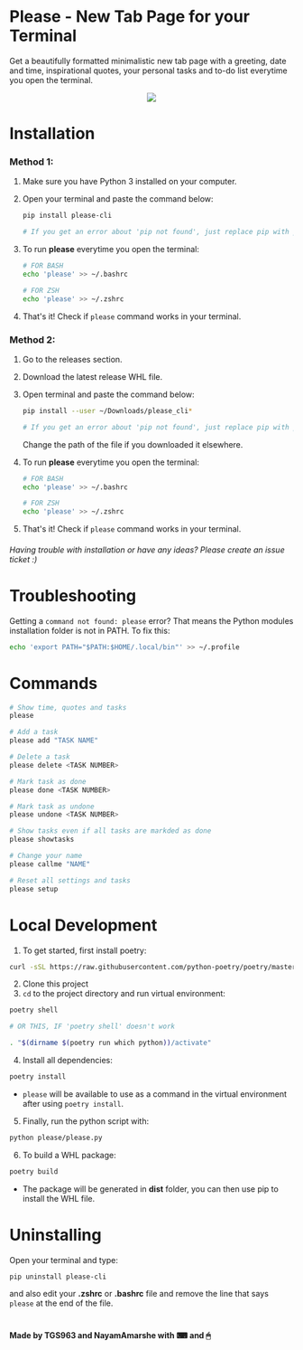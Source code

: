 # Please - New Tab Page for your Terminal
Get a beautifully formatted minimalistic new tab page with a greeting, date and time, inspirational quotes, your personal tasks and to-do list everytime you open the terminal.

<p align="center"><img src="https://user-images.githubusercontent.com/25067102/173348894-09190c99-baff-477a-9b48-b4d3cff0f029.gif"></img></center>

# Installation

### Method 1:

1. Make sure you have Python 3 installed on your computer.
2. Open your terminal and paste the command below:

   ```bash
   pip install please-cli

   # If you get an error about 'pip not found', just replace pip with pip3.
   ```
3. To run **please** everytime you open the terminal:
   ```bash
   # FOR BASH
   echo 'please' >> ~/.bashrc
   
   # FOR ZSH
   echo 'please' >> ~/.zshrc
   ```
4. That's it! Check if `please` command works in your terminal.

### Method 2:

1. Go to the releases section.
2. Download the latest release WHL file.
3. Open terminal and paste the command below:

   ```bash
   pip install --user ~/Downloads/please_cli*

   # If you get an error about 'pip not found', just replace pip with pip3.
   ```

   Change the path of the file if you downloaded it elsewhere.
3. To run **please** everytime you open the terminal:
   ```bash
   # FOR BASH
   echo 'please' >> ~/.bashrc
   
   # FOR ZSH
   echo 'please' >> ~/.zshrc
   ```
4. That's it! Check if `please` command works in your terminal.

###### Having trouble with installation or have any ideas? Please create an issue ticket :)

# Troubleshooting

Getting a `command not found: please` error? That means the Python modules installation folder is not in PATH.
To fix this:
```bash
echo 'export PATH="$PATH:$HOME/.local/bin"' >> ~/.profile
```

# Commands

```bash
# Show time, quotes and tasks
please

# Add a task
please add "TASK NAME"

# Delete a task
please delete <TASK NUMBER>

# Mark task as done
please done <TASK NUMBER>

# Mark task as undone
please undone <TASK NUMBER>

# Show tasks even if all tasks are markded as done
please showtasks

# Change your name
please callme "NAME"

# Reset all settings and tasks
please setup
```

# Local Development

1. To get started, first install poetry:

```bash
curl -sSL https://raw.githubusercontent.com/python-poetry/poetry/master/get-poetry.py | python -
```

2. Clone this project
3. `cd` to the project directory and run virtual environment:

```bash
poetry shell

# OR THIS, IF 'poetry shell' doesn't work

. "$(dirname $(poetry run which python))/activate"
```

4. Install all dependencies:

```bash
poetry install
```

- `please` will be available to use as a command in the virtual environment after using `poetry install`.

5. Finally, run the python script with:

```bash
python please/please.py
```

6. To build a WHL package:

```bash
poetry build
```

- The package will be generated in **dist** folder, you can then use pip to install the WHL file.

# Uninstalling

Open your terminal and type:

```bash
pip uninstall please-cli
```

and also edit your **.zshrc** or **.bashrc** file and remove the line that says `please` at the end of the file.

#

#### Made by TGS963 and NayamAmarshe with ⌨ and 🖱

